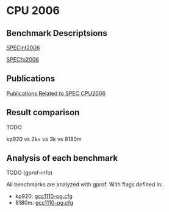 # CPU 2006

## Benchmark Descriptsions

[SPECint2006](https://www.spec.org/cpu2006/CINT2006/)

[SPECfp2006](https://www.spec.org/cpu2006/CFP2006/)

## Publications

[Publications Related to SPEC CPU2006](https://www.spec.org/cpu2006/publications/)

## Result comparison

TODO

kp920 vs 2k+ vs 3k vs 8180m

## Analysis of each benchmark

TODO (gprof-info)

All benchmarks are analyzed with gprof.
With flags defined in:

- kp920: [gcc1110-pg.cfg](https://xkfan.github.io/benchmarks/spec/gprof-info/cpu2006/kp920/gprof-info/gcc1110-pg.cfg)
- 8180m: [gcc1110-pg.cfg](https://xkfan.github.io/benchmarks/spec/gprof-info/cpu2006/8180m/gprof-info/gcc1110-pg.cfg)

